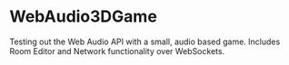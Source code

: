 WebAudio3DGame
==============

Testing out the Web Audio API with a small, audio based game.
Includes Room Editor and Network functionality over WebSockets.
